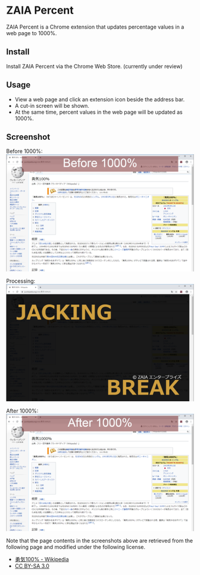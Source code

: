 # ZAIA Percent
ZAIA Percent is a Chrome extension that updates percentage values in a web page to 1000%.

## Install
Install ZAIA Percent via the Chrome Web Store. (currently under review)

## Usage
- View a web page and click an extension icon beside the address bar.
- A cut-in screen will be shown.
- At the same time, percent values in the web page will be updated as 1000%.

## Screenshot

Before 1000%:
![Before 1000%](/image/Screenshot01.png)

Processing:
![Processing](/image/Screenshot02.png)

After 1000%:
![After 1000%](/image/Screenshot03.png)

Note that the page contents in the screenshots above are retrieved from the following page and modified under the following license.
- [勇気100% - Wikipedia](https://ja.wikipedia.org/wiki/%E5%8B%87%E6%B0%97100%25)
- [CC BY-SA 3.0](https://ja.wikipedia.org/wiki/Wikipedia:Text_of_Creative_Commons_Attribution-ShareAlike_3.0_Unported_License)



